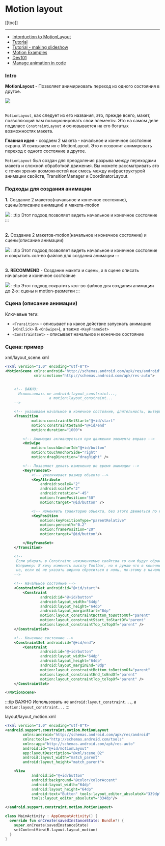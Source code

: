 # Motion layout 

[[toc]]

---

* [Intorduction to MotionLayout](https://medium.com/google-developers/introduction-to-motionlayout-part-i-29208674b10d)
* [Tutorial](https://www.slideshare.net/BrittBarakHIRING/make-your-app-dance-with-motionlayout)
* [Tutorial - making slideshow](https://www.raywenderlich.com/8883-motionlayout-tutorial-for-android-getting-started)
* [Motion Examples](https://github.com/mtcn/MotionLayoutExamples)
* [Dev101](https://balusangem.github.io/motionlayoutintro/#0)
* [Manage animation in code](https://www.androidauthority.com/motionlayout-animations-android-apps-896717/)

### Intro 
**MotionLayout** - Позволяет анимириовать переход из одного состояния в другое.

![](../assets/motion-example-1.gif)
<br><br>

`MotionLayout`, как следует из его названия, это, прежде всего, макет, позволяющий вам позиционировать свои элементы. Это на самом деле подкласс `ConstraintLayout` и основывается на его богатых возможностях макета.

**Главная идея** - создаем 2 макета - начальное и конечное состояние экрана. И связываем их с MotionLayout. Это и позволит анимировать переход с одного состояние в другое.

`MotionLayout` был создан для преодоления разрыва между переходами макета и сложной обработкой движения. Вы можете рассматривать это с точки зрения возможностей как смесь между инфраструктурой анимации свойств, TransitionManager и CoordinatorLayout.

### Подходы для создания анимации
**1.** Создание 2 макетов(начальное и конечное состояние), сцены(описание анимации) и макета-motion

![](../assets/motion-layout-1.png)
:::tip
Этот подход позволяет видеть начальное и конечное состояние 
:::
<br><br>

**2.** Создание 2 макетов-motion(начальное и конечное состояние) и сцены(описание анимации)

![](../assets/motion-layout-2.png)
:::tip
Этот подход позволяет видеть начальное и конечное состояние и сократить кол-во файлов для создания анимации
:::
<br><br>

**3.** **RECOMMEND** - Создание макета и сцены, а в сцене описать начальное и конечное состояние

![](../assets/motion-layout-3.png)
:::tip
Этот подход сократить кол-во файлов для создания анимации до 2-х: сцены и motion-разметки
:::
<br>

### Сцена (описание анимации)
Ключевые теги: 
* `<Transition>` - описывает на какое действие запускать анимацию (`<OnClick>` & `<OnSwipe>`), а также `<KeyFrameSet>`
* `<ConstraintSet>` - описывает начальное и конечное состояние  


### Сцена: пример
xml/layout_scene.xml
```xml
<?xml version="1.0" encoding="utf-8"?>
<MotionScene xmlns:android="http://schemas.android.com/apk/res/android"
             xmlns:motion="http://schemas.android.com/apk/res-auto">

             
    <!-- ВАЖНО:
      Использовать не android:layout_constraint...,
                    а motion:layout_constraint...
    -->

    <!-- указываем начальное и конечное состояние, длительность, интерполятор -->
    <Transition
            motion:constraintSetStart="@+id/start"
            motion:constraintSetEnd="@+id/end"
            motion:duration="1000">

        <!-- Анимация активируеться при движении элемента вправо --> 
        <OnSwipe
            motion:touchAnchorId="@+id/button"
            motion:touchAnchorSide="right"
            motion:dragDirection="dragRight" />

        <!-- Позволяет делать изменение во время анимации -->
        <KeyFrameSet>
            <!-- увеличивает размер обьекта -->
            <KeyAttribute
                android:scaleX="2"
                android:scaleY="2"
                android:rotation="-45"
                motion:framePosition="50"
                motion:target="@id/button" />

            <!-- изменяеть траекторию обьекта, без этого движеться по прямой -->
            <KeyPosition
                motion:keyPositionType="parentRelative"
                motion:percentY="0.2"
                motion:framePosition="20"
                motion:target="@id/button"/>

        </KeyFrameSet>
    </Transition>

    <!--
     Если убирать в Constraint неизменяемые свойтсва то они будут сбрасываться в ноль
     Например: Я хочу изменить высоту Toolbar, но я думаю что в конечном состоянии можно же убрать ширину, так как я её не меняю верно?
     но, если её не указать ширина сброситься в ноль, по-этому в начальном и конечном состоянии надо указывать все аттрибуты элементов
    -->

    <!-- Начальное состояние -->
    <ConstraintSet android:id="@+id/start">
        <Constraint
                android:id="@+id/button"
                android:layout_width="64dp"
                android:layout_height="64dp"
                android:layout_marginStart="8dp"
                motion:layout_constraintBottom_toBottomOf="parent"
                motion:layout_constraintStart_toStartOf="parent"
                motion:layout_constraintTop_toTopOf="parent" />
    </ConstraintSet>

    <!-- Конечное состояние -->
    <ConstraintSet android:id="@+id/end">
        <Constraint
                android:id="@+id/button"
                android:layout_width="64dp"
                android:layout_height="64dp"
                android:layout_marginEnd="8dp"
                motion:layout_constraintBottom_toBottomOf="parent"
                motion:layout_constraintEnd_toEndOf="parent"
                motion:layout_constraintTop_toTopOf="parent" />
    </ConstraintSet>

</MotionScene>
```

:::tip ВАЖНО
Использовать не `android:layout_constraint...`, а `motion:layout_constraint...`
:::

layout/layout_motion.xml
```xml
<?xml version="1.0" encoding="utf-8"?>
<android.support.constraint.motion.MotionLayout
        xmlns:android="http://schemas.android.com/apk/res/android"
        xmlns:tools="http://schemas.android.com/tools"
        xmlns:app="http://schemas.android.com/apk/res-auto"
        android:id="@+id/motionLayout"
        app:layoutDescription="@xml/scene_02"
        android:layout_width="match_parent"
        android:layout_height="match_parent">

    <View
            android:id="@+id/button"
            android:background="@color/colorAccent"
            android:layout_width="64dp"
            android:layout_height="64dp"
            android:text="Button" tools:layout_editor_absoluteX="339dp"
            tools:layout_editor_absoluteY="334dp"/>

</android.support.constraint.motion.MotionLayout>
```

```Kotlin
class MainActivity : AppCompatActivity() {
  override fun onCreate(savedInstanceState: Bundle?) {
    super.onCreate(savedInstanceState)
    setContentView(R.layout.layout_motion)
  }
}
```